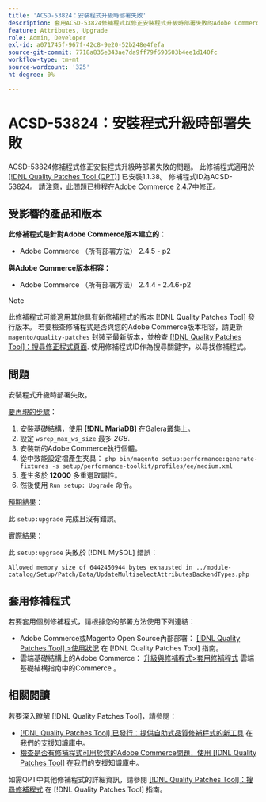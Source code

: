 ```yaml
---
title: 'ACSD-53824：安裝程式升級時部署失敗'
description: 套用ACSD-53824修補程式以修正安裝程式升級時部署失敗的Adobe Commerce問題
feature: Attributes, Upgrade
role: Admin, Developer
exl-id: a071745f-967f-42c8-9e20-52b248e4fefa
source-git-commit: 7718a835e343ae7da9ff79f690503b4ee1d140fc
workflow-type: tm+mt
source-wordcount: '325'
ht-degree: 0%

---
```


# ACSD-53824：安裝程式升級時部署失敗

ACSD-53824修補程式修正安裝程式升級時部署失敗的問題。 此修補程式適用於 [[!DNL Quality Patches Tool (QPT)]](/help/announcements/adobe-commerce-announcements/magento-quality-patches-released-new-tool-to-self-serve-quality-patches.md) 已安裝1.1.38。 修補程式ID為ACSD-53824。 請注意，此問題已排程在Adobe Commerce 2.4.7中修正。

## 受影響的產品和版本

**此修補程式是針對Adobe Commerce版本建立的：**

* Adobe Commerce （所有部署方法） 2.4.5 - p2

**與Adobe Commerce版本相容：**

* Adobe Commerce （所有部署方法） 2.4.4 - 2.4.6-p2

>[!NOTE]
>
>此修補程式可能適用其他具有新修補程式的版本 [!DNL Quality Patches Tool] 發行版本。 若要檢查修補程式是否與您的Adobe Commerce版本相容，請更新 `magento/quality-patches` 封裝至最新版本，並檢查 [[!DNL Quality Patches Tool]：搜尋修正程式頁面](https://experienceleague.adobe.com/tools/commerce-quality-patches/index.html). 使用修補程式ID作為搜尋關鍵字，以尋找修補程式。

## 問題

安裝程式升級時部署失敗。

<u>要再現的步驟</u>：

1. 安裝基礎結構，使用 **[!DNL MariaDB]** 在Galera叢集上。
1. 設定 `wsrep_max_ws_size` 最多 *2GB*.
1. 安裝新的Adobe Commerce執行個體。
1. 從中效能設定檔產生夾具：
   `php bin/magento setup:performance:generate-fixtures -s setup/performance-toolkit/profiles/ee/medium.xml`
1. 產生多於 **12000** 多重選取屬性。
1. 然後使用 `Run setup: Upgrade` 命令。

<u>預期結果</u>：

此 `setup:upgrade` 完成且沒有錯誤。

<u>實際結果</u>：

此 `setup:upgrade` 失敗於 [!DNL MySQL] 錯誤：

`Allowed memory size of 6442450944 bytes exhausted in ../module-catalog/Setup/Patch/Data/UpdateMultiselectAttributesBackendTypes.php`

## 套用修補程式

若要套用個別修補程式，請根據您的部署方法使用下列連結：

* Adobe Commerce或Magento Open Source內部部署： [[!DNL Quality Patches Tool] >使用狀況](https://experienceleague.adobe.com/docs/commerce-operations/tools/quality-patches-tool/usage.html) 在 [!DNL Quality Patches Tool] 指南。
* 雲端基礎結構上的Adobe Commerce： [升級與修補程式>套用修補程式](https://experienceleague.adobe.com/docs/commerce-cloud-service/user-guide/develop/upgrade/apply-patches.html) 雲端基礎結構指南中的Commerce 。

## 相關閱讀

若要深入瞭解 [!DNL Quality Patches Tool]，請參閱：

* [[!DNL Quality Patches Tool] 已發行：提供自助式品質修補程式的新工具](/help/announcements/adobe-commerce-announcements/magento-quality-patches-released-new-tool-to-self-serve-quality-patches.md) 在我們的支援知識庫中。
* [檢查是否有修補程式可用於您的Adobe Commerce問題，使用 [!DNL Quality Patches Tool]](/help/support-tools/patches-available-in-qpt-tool/check-patch-for-magento-issue-with-magento-quality-patches.md) 在我們的支援知識庫中。

如需QPT中其他修補程式的詳細資訊，請參閱 [[!DNL Quality Patches Tool]：搜尋修補程式](https://experienceleague.adobe.com/tools/commerce-quality-patches/index.html) 在 [!DNL Quality Patches Tool] 指南。
